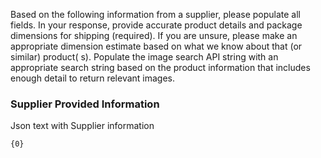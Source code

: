 ﻿Based on the following information from a supplier, please populate all fields.
In your response, provide accurate product details and package dimensions for shipping (required).
If you are unsure, please make an appropriate dimension estimate based on what we know about that (or similar) product(
s).
Populate the image search API string with an appropriate search string based on the product information that includes
enough detail to return relevant images.

### Supplier Provided Information

Json text with Supplier information

```
{0}
```
